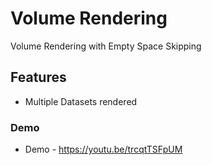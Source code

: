 # Volume Rendering 

Volume Rendering with Empty Space Skipping

## Features

* Multiple Datasets rendered

### Demo

* Demo - https://youtu.be/trcqtTSFpUM
